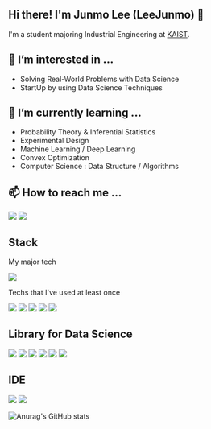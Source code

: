 ## Hi there! I'm Junmo Lee (LeeJunmo) 👋

I'm a student majoring Industrial Engineering at <a href="https://www.kaist.ac.kr/" target="_blank">KAIST</a>.

## 👀 I’m interested in ...

- Solving Real-World Problems with Data Science
- StartUp by using Data Science Techniques

## 🌱 I’m currently learning ...
- Probability Theory & Inferential Statistics
- Experimental Design
- Machine Learning / Deep Learning
- Convex Optimization
- Computer Science : Data Structure / Algorithms

## 📫 How to reach me ...
<a href="mailto:bubblego5678@gmail.com" target="_blank"><img src="https://img.shields.io/badge/Gmail-EA4335?style=flat-square&logo=Gmail&logoColor=white"/></a>
<a href="https://www.instagram.com/daejeon_mo/" target="_blank"><img src="https://img.shields.io/badge/Instagram-E4405F?style=flat-square&logo=Instagram&logoColor=white"/></a>

## Stack
My major tech

<img src="https://img.shields.io/badge/Python-3766AB?style=flat-square&logo=Python&logoColor=white"/></a>

Techs that I've used at least once

<img src="https://img.shields.io/badge/LaTeX-008080?style=flat-square&logo=LaTeX&logoColor=white"/></a>
<img src="https://img.shields.io/badge/Java-007396?style=flat-square&logo=Java&logoColor=white"/></a>
<img src="https://img.shields.io/badge/R-276DC3?style=flat-square&logo=R&logoColor=white"/></a>
<img src="https://img.shields.io/badge/C-A8B9CC?style=flat-square&logo=C&logoColor=white"/></a>
<img src="https://img.shields.io/badge/MATLAB-000000?style=flat-square&logo=MATLAB&logoColor=white"/></a>


## Library for Data Science
<img src="https://img.shields.io/badge/NumPy-013243?style=flat-square&logo=NumPy&logoColor=white"/></a>
<img src="https://img.shields.io/badge/pandas-150458?style=flat-square&logo=pandas&logoColor=white"/></a>
<img src="https://img.shields.io/badge/PyTorch-EE4C2C?style=flat-square&logo=PyTorch&logoColor=white"/></a>
<img src="https://img.shields.io/badge/scikit-learn-F7931E?style=flat-square&logo=scikit-learn&logoColor=white"/></a>
<img src="https://img.shields.io/badge/SciPy-8CAAE6?style=flat-square&logo=SciPy&logoColor=white"/></a>
<img src="https://img.shields.io/badge/TensorFlow-FF6F00?style=flat-square&logo=TensorFlow&logoColor=white"/></a>

## IDE

<img src="https://img.shields.io/badge/Visual Studio Code-007ACC?style=flat-square&logo=Visual Studio Code&logoColor=white"/></a>
<img src="https://img.shields.io/badge/Jupyter-F37626?style=flat-square&logo=Jupyter&logoColor=white"/></a>

![Anurag's GitHub stats](https://github-readme-stats.vercel.app/api?username=LeeJunmo&show_icons=true)

